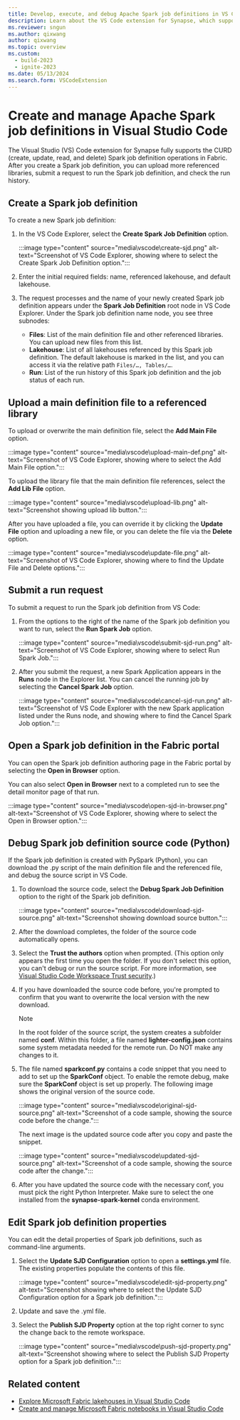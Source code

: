 ```yaml
---
title: Develop, execute, and debug Apache Spark job definitions in VS Code
description: Learn about the VS Code extension for Synapse, which supports a pro-developer experience for creating, running, and debugging Spark job definitions.
ms.reviewer: sngun
ms.author: qixwang
author: qixwang
ms.topic: overview
ms.custom:
  - build-2023
  - ignite-2023
ms.date: 05/13/2024
ms.search.form: VSCodeExtension
---
```


# Create and manage Apache Spark job definitions in Visual Studio Code

The Visual Studio (VS) Code extension for Synapse fully supports the CURD (create, update, read, and delete) Spark job definition operations in Fabric. After you create a Spark job definition, you can upload more referenced libraries, submit a request to run the Spark job definition, and check the run history.

## Create a Spark job definition

To create a new Spark job definition:

1. In the VS Code Explorer, select the **Create Spark Job Definition** option.

   :::image type="content" source="media\vscode\create-sjd.png" alt-text="Screenshot of VS Code Explorer, showing where to select the Create Spark Job Definition option.":::

1. Enter the initial required fields: name, referenced lakehouse, and default lakehouse.

1. The request processes and the name of your newly created Spark job definition appears under the **Spark Job Definition** root node in VS Code Explorer. Under the Spark job definition name node, you see three subnodes:

   - **Files**: List of the main definition file and other referenced libraries. You can upload new files from this list.
   - **Lakehouse**: List of all lakehouses referenced by this Spark job definition. The default lakehouse is marked in the list, and you can access it via the relative path `Files/…, Tables/…`.
   - **Run**: List of the run history of this Spark job definition and the job status of each run.

## Upload a main definition file to a referenced library

To upload or overwrite the main definition file, select the **Add Main File** option.

   :::image type="content" source="media\vscode\upload-main-def.png" alt-text="Screenshot of VS Code Explorer, showing where to select the Add Main File option.":::

To upload the library file that the main definition file references, select the **Add Lib File** option.

   :::image type="content" source="media\vscode\upload-lib.png" alt-text="Screenshot showing upload lib button.":::

After you have uploaded a file, you can override it by clicking the **Update File** option and uploading a new file, or you can delete the file via the **Delete** option.

  :::image type="content" source="media\vscode\update-file.png" alt-text="Screenshot of VS Code Explorer, showing where to find the Update File and Delete options.":::

## Submit a run request

To submit a request to run the Spark job definition from VS Code:

1. From the options to the right of the name of the Spark job definition you want to run, select the **Run Spark Job** option.

   :::image type="content" source="media\vscode\submit-sjd-run.png" alt-text="Screenshot of VS Code Explorer, showing where to select Run Spark Job.":::

1. After you submit the request, a new Spark Application appears in the **Runs** node in the Explorer list. You can cancel the running job by selecting the **Cancel Spark Job** option.

   :::image type="content" source="media\vscode\cancel-sjd-run.png" alt-text="Screenshot of VS Code Explorer with the new Spark application listed under the Runs node, and showing where to find the Cancel Spark Job option.":::

## Open a Spark job definition in the Fabric portal

You can open the Spark job definition authoring page in the Fabric portal by selecting the **Open in Browser** option.

You can also select **Open in Browser** next to a completed run to see the detail monitor page of that run.

:::image type="content" source="media\vscode\open-sjd-in-browser.png" alt-text="Screenshot of VS Code Explorer, showing where to select the Open in Browser option.":::

## Debug Spark job definition source code (Python)

If the Spark job definition is created with PySpark (Python), you can download the .py script of the main definition file and the referenced file, and debug the source script in VS Code.

1. To download the source code, select the **Debug Spark Job Definition** option to the right of the Spark job definition.

   :::image type="content" source="media\vscode\download-sjd-source.png" alt-text="Screenshot showing download source button.":::

1. After the download completes, the folder of the source code automatically opens.

1. Select the **Trust the authors** option when prompted. (This option only appears the first time you open the folder. If you don't select this option, you can't debug or run the source script. For more information, see [Visual Studio Code Workspace Trust security](https://code.visualstudio.com/docs/editor/workspace-trust).)

1. If you have downloaded the source code before, you're prompted to confirm that you want to overwrite the local version with the new download.

   > [!NOTE]
   > In the root folder of the source script, the system creates a subfolder named **conf**. Within this folder, a file named **lighter-config.json** contains some system metadata needed for the remote run. Do NOT make any changes to it.

1. The file named **sparkconf.py** contains a code snippet that you need to add to set up the **SparkConf** object. To enable the remote debug, make sure the **SparkConf** object is set up properly. The following image shows the original version of the source code.

   :::image type="content" source="media\vscode\original-sjd-source.png" alt-text="Screenshot of a code sample, showing the source code before the change.":::

   The next image is the updated source code after you copy and paste the snippet.

   :::image type="content" source="media\vscode\updated-sjd-source.png" alt-text="Screenshot of a code sample, showing the source code after the change.":::

1. After you have updated the source code with the necessary conf, you must pick the right Python Interpreter. Make sure to select the one installed from the **synapse-spark-kernel** conda environment.

## Edit Spark job definition properties

You can edit the detail properties of Spark job definitions, such as command-line arguments.

1. Select the **Update SJD Configuration** option to open a **settings.yml** file. The existing properties populate the contents of this file.

   :::image type="content" source="media\vscode\edit-sjd-property.png" alt-text="Screenshot showing where to select the Update SJD Configuration option for a Spark job definition.":::

1. Update and save the .yml file.

1. Select the **Publish SJD Property** option at the top right corner to sync the change back to the remote workspace.

   :::image type="content" source="media\vscode\push-sjd-property.png" alt-text="Screenshot showing where to select the Publish SJD Property option for a Spark job definition.":::

## Related content

- [Explore Microsoft Fabric lakehouses in Visual Studio Code](explore-lakehouse-with-vs-code.md)
- [Create and manage Microsoft Fabric notebooks in Visual Studio Code](author-notebook-with-vs-code.md)
